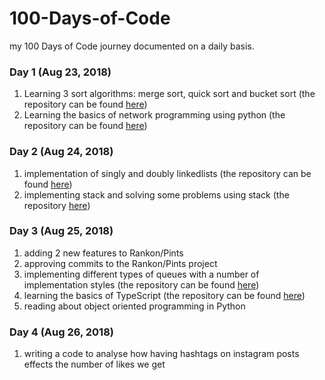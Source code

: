 # 100-Days-of-Code
my 100 Days of Code journey documented on a daily basis.  

### Day 1 (Aug 23, 2018)
<ol>
  <li>Learning 3 sort algorithms: merge sort, quick sort and bucket sort (the repository can be found <a href="https://github.com/nazaninsbr/Sort">here</a>)</li>
  <li>Learning the basics of network programming using python (the repository can be found <a href="https://github.com/nazaninsbr/Network-Programming">here</a>)</li>
</ol>

### Day 2 (Aug 24, 2018)
<ol>
  <li>implementation of singly and doubly linkedlists (the repository can be found <a href="https://github.com/nazaninsbr/LinkedLists">here</a>)</li>
  <li>implementing stack and solving some problems using stack (the repository <a href="https://github.com/nazaninsbr/Stack">here</a>)</li>
</ol>

### Day 3 (Aug 25, 2018)
<ol>
  <li>adding 2 new features to Rankon/Pints</li>
  <li>approving commits to the Rankon/Pints project</li>
  <li>implementing different types of queues with a number of implementation styles (the repository can be found <a href="https://github.com/nazaninsbr/Queue">here</a>)</li>
  <li>learning the basics of TypeScript (the repository can be found <a href="https://github.com/nazaninsbr/What-is-TypeScript">here</a>)</li>
  <li>reading about object oriented programming in Python</li>
</ol>

### Day 4 (Aug 26, 2018)
<ol>
  <li>writing a code to analyse how having hashtags on instagram posts effects the number of likes we get</li>
<!--   <li> (the repository can be found <a href="">here</a>)</li>
  <li></li> -->
</ol>
